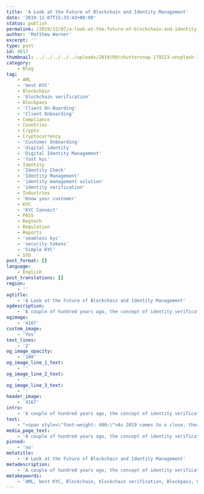 ```yaml
---
title: 'A Look at the Future of Blockchain and Identity Management'
date: '2019-12-07T15:33:43+00:00'
status: publish
permalink: /2019/12/07/a-look-at-the-future-of-blockchain-and-identity-management
author: 'Matthew Warner'
excerpt: ''
type: post
id: 4617
thumbnail: ../../../../../uploads/2019/09/chuttersnap-179223-unsplash-150x150.jpg
category:
    - Blog
tag:
    - AML
    - 'best KYC'
    - Blockchain
    - 'blockchain verification'
    - Blockpass
    - 'Client On-Boarding'
    - 'Client Onboarding'
    - Compliance
    - Countries
    - Crypto
    - Cryptocurrency
    - 'Customer Onboarding'
    - 'digital identity'
    - 'Digital Identity Management'
    - 'fast kyc'
    - Identity
    - 'Identity Check'
    - 'Identity Management'
    - 'identity management solution'
    - 'identity verification'
    - Industries
    - 'Know your customer'
    - KYC
    - 'KYC Connect'
    - PASS
    - Regtech
    - Regulation
    - Reports
    - 'seamless kyc'
    - 'security tokens'
    - 'Simple KYC'
    - STO
post_format: []
language:
    - English
post_translations: []
region:
    - ''
ogtitle:
    - 'A Look at the Future of Blockchain and Identity Management'
ogdescription:
    - 'A couple of hundred years ago, the concept of identity verification would have been alien to the average person. A couple of hundred years from now, identity verification is likely to be even integral and embedded into the everyday lives of the average person (and potentially the average alien as we look to colonise other planets). For the meantime, at Blockpass we use the technology and capabilities we have at hand to provide the best identity verification and management we can. '
ogimage:
    - '4167'
custom_image:
    - 'Yes'
text_lines:
    - '2'
og_image_opacity:
    - '100'
og_image_line_1_text:
    - ''
og_image_line_2_text:
    - ''
og_image_line_3_text:
    - ''
header_image:
    - '4167'
intro:
    - 'A couple of hundred years ago, the concept of identity verification would have been alien to the average person. A couple of hundred years from now, identity verification is likely to be even integral and embedded into the everyday lives of the average person (and potentially the average alien as we look to colonise other planets). For the meantime, at Blockpass we use the technology and capabilities we have at hand to provide the best identity verification and management we can. '
text:
    - "<span style=\"font-weight: 400;\">As 2019 comes to a close, there are a number of reports that examine the state of blockchain adoption and the use of blockchain-based identity management. Three of those reports are: </span><a href=\"https://www.gartner.com/doc/reprints?id=1-1OKPX6G7&amp;ct=191002&amp;st=sb\"><span style=\"font-weight: 400;\">Gartner’s </span></a><span style=\"font-weight: 400;\">Market Guide for Identity Proofing and Corroboration; </span><a href=\"https://govchain.world/\"><span style=\"font-weight: 400;\">GovChain’s </span></a><span style=\"font-weight: 400;\">examination of blockchain adoption by country; and Global Blockchain Identity Management Market – Industry Analysis and Forecast (2019-2026) by </span><a href=\"https://www.maximizemarketresearch.com/market-report/blockchain-identity-management-market/13151/#details\"><span style=\"font-weight: 400;\">Maximise Market Research</span></a><span style=\"font-weight: 400;\">. By examining each of these reports, it is possible to gain an insight on how blockchain and identity solutions are being received.\_\_</span>\r\n\r\n<span style=\"font-weight: 400;\">Starting with the GovChain report, which was partly sponsored by Blockpass, the adoption of blockchain in a number of countries around the world can be seen. The report ranks each country as either an adopter (actively seeking or using blockchain solutions), investigator (carried out preliminary work but of limited development and possibly only in a particular sector), and sceptic (those not investigating, or possibly actively curtailing, blockchain solutions).\_</span>\r\n\r\n<span style=\"font-weight: 400;\">Some countries are grouped together where appropriate (The EU being one such example and the UK being another) but differences in blockchain uptake are noted where relevant (France being noted as an ‘investigator’, and certain US States being noted for particular views. Areas in which blockchain technology is being used in the jurisdictions analysed include agriculture, land registry, voting, fintech and other areas.\_</span>\r\n\r\n<span style=\"font-weight: 400;\">In total, 24 different instances were examined, with the split between their approaches shown below:\_</span>\r\n<table style=\"height: 930px;\" width=\"350\">\r\n<tbody>\r\n<tr>\r\n<td><b>‘Adopter’</b></td>\r\n<td><b>‘Investigator’</b></td>\r\n<td><b>‘Sceptic’</b></td>\r\n</tr>\r\n<tr>\r\n<td><span style=\"font-weight: 400;\">Australia</span></td>\r\n<td><span style=\"font-weight: 400;\">France</span></td>\r\n<td><span style=\"font-weight: 400;\">Brazil</span></td>\r\n</tr>\r\n<tr>\r\n<td><span style=\"font-weight: 400;\">Bahrain</span></td>\r\n<td><span style=\"font-weight: 400;\">Ghana</span></td>\r\n<td><span style=\"font-weight: 400;\">China</span></td>\r\n</tr>\r\n<tr>\r\n<td><span style=\"font-weight: 400;\">Estonia</span></td>\r\n<td><span style=\"font-weight: 400;\">Haiti &amp; Dominican Republic</span></td>\r\n<td></td>\r\n</tr>\r\n<tr>\r\n<td><span style=\"font-weight: 400;\">EU</span></td>\r\n<td rowspan=\"3\"><span style=\"font-weight: 400;\">Intergovernmental Approaches - The Organisation for Economic Co-Operation and Development (OECD)</span></td>\r\n<td></td>\r\n</tr>\r\n<tr>\r\n<td><span style=\"font-weight: 400;\">Gibraltar</span></td>\r\n<td></td>\r\n</tr>\r\n<tr>\r\n<td><span style=\"font-weight: 400;\">Indonesia</span></td>\r\n<td></td>\r\n</tr>\r\n<tr>\r\n<td><span style=\"font-weight: 400;\">Nigeria\_</span></td>\r\n<td><span style=\"font-weight: 400;\">Isle of Man</span></td>\r\n<td></td>\r\n</tr>\r\n<tr>\r\n<td><span style=\"font-weight: 400;\">Singapore</span></td>\r\n<td><span style=\"font-weight: 400;\">Kenya</span></td>\r\n<td></td>\r\n</tr>\r\n<tr>\r\n<td><span style=\"font-weight: 400;\">South Africa\_</span></td>\r\n<td><span style=\"font-weight: 400;\">Thailand</span></td>\r\n<td></td>\r\n</tr>\r\n<tr>\r\n<td><span style=\"font-weight: 400;\">Sweden</span></td>\r\n<td rowspan=\"2\"><span style=\"font-weight: 400;\">USA (Illinois, Colorado, Ohio, Montana, Delaware)</span></td>\r\n<td></td>\r\n</tr>\r\n<tr>\r\n<td><span style=\"font-weight: 400;\">UAE</span></td>\r\n<td></td>\r\n</tr>\r\n<tr>\r\n<td><span style=\"font-weight: 400;\">UK</span></td>\r\n<td></td>\r\n<td></td>\r\n</tr>\r\n<tr>\r\n<td><span style=\"font-weight: 400;\">USA (Federa)</span></td>\r\n<td></td>\r\n<td></td>\r\n</tr>\r\n<tr>\r\n<td><span style=\"font-weight: 400;\">USA (Wyoming)</span></td>\r\n<td></td>\r\n<td></td>\r\n</tr>\r\n</tbody>\r\n</table>\r\n<span style=\"font-weight: 400;\">These results show a significant slant towards a positive reception and active development of blockchain solutions from the areas analysed, and is encouraging for the future of blockchain adoption as it becomes more normalised. Many of those countries or jurisdictions listed as ‘Investigator’ were described as actively moving towards being considered an ‘adopter’, but had not yet fully implemented or developed the necessary criteria. Even though it was designated as ‘sceptic’ of blockchain adoption, China was noted to have invested billions into research and development of blockchain solutions; much of the hesitancy and uncertainty in this case is towards the use of cryptocurrencies, and the decentralised nature conflicting with the government’s desire for control and censorship of certain areas.\_</span>\r\n\r\n<span style=\"font-weight: 400;\">This growth of blockchain adoption is mirrored in the report from Maximise Market Research. Taking a close look at a forecast for global blockchain identity management markets, the report predicts a significant growth in the blockchain identity market. This was shown in the following graphic from the report:\_</span>\r\n\r\n<img class=\"wp-image-4618 aligncenter\" src=\"https://www.blockpass.org/wp-content/uploads/2019/12/Global-Blockchain-Identity-Management-Market-300x178.png\" alt=\"\" width=\"572\" height=\"338\" />\r\n\r\n<span style=\"font-weight: 400;\">The report discusses benefits of decentralised identity management, and the related issues that arise from lack of regulation and uncertainty around a new technology.\_</span><span style=\"font-weight: 400;\">Additionally, the report highlights the increasingly sought-after ability to provide security, self-sovereignty, simplified and immutable solutions, which blockchain-based identity solutions have the opportunity to bring. This push far outstrips the negative issues and is predicted to drive the rise of blockchain identity solutions predicted.\_</span>\r\n\r\n<span style=\"font-weight: 400;\">In its analysis, the Maximise Market Research report went into details on industries, providers and regions. Unsurprisingly, banking, finance and insurance was identified as being the main focus for blockchain identity management, with the benefits blockchain solutions have over traditional methods cited as being a driving factor. Application providers are similarly expected to do well, and the North American market is predicted to show the most growth.\_\_</span>\r\n\r\n<span style=\"font-weight: 400;\">The Gartner report discusses the necessity for blockchain-based solutions due to the weakness of traditional personally identifying information systems and the method by which identity is traditionally verified and managed. Security features such as ‘shared secret info’ like questions or memorable data are called out as allowing security breaches to happen on a massive scale.\_</span>\r\n\r\n<span style=\"font-weight: 400;\">These large data breaches have become so commonplace that it has seen criminal activity shift. Rather than being simple identity theft, criminals often now create false identities using elements of multiple real identities - leading to a criminal being able to build a credible credit history etc for a non-existent person - this is much tougher to detect than simple identity theft.</span>\r\n\r\n<span style=\"font-weight: 400;\">Criteria of identity verification requirements have also changed, with the report pointing out the new focus on remote interactions (non-face-to-face) becoming the norm, and the new requirements to identify people in this manner. This was described as having lead to a heavy focus on security despite the consumer’s preference of convenience over safety. Due to this, it was stated that making the user experience as frictionless and painless as possible is key for onboarding and retention of new customers.\_</span>\r\n\r\n<span style=\"font-weight: 400;\">In its recommendations, the report stated: “The lines between online fraud detection, identity proofing and user authentication use cases are increasingly blurring with regard to the techniques that can be applied to increase trust in an identity assertion and better identify malicious or anomalous activity”. A variety of signals and credentials and risk indicators are recommended to be used for identity verification; however, the report described how businesses can’t simply stack together multiple methods and expect to be successful. Rather, businesses need to have weighting and logic behind their integration of security measures and maintain a strong focus on fraud detection.\_</span>\r\n\r\n<span style=\"font-weight: 400;\">To those seeking identity verification, Gartner suggested seeking out solutions which combined manual and automated document checking, and which provided AML checks. The report also noted that storage of the relevant documentation was a factor to consider: where documentation is stored, if it is secure, </span><i><span style=\"font-weight: 400;\">if</span></i><span style=\"font-weight: 400;\"> it needs to be stored, and who it needs to be stored with.\_</span>\r\n\r\n<span style=\"font-weight: 400;\">An interesting development highlighted by the Gartner report was the use of e-mail addresses and mobile phone numbers as digital identity identifiers due to their tendency to remain the same, even when a users’ other circumstances such as housing or conventional identity documentation changed. There was also a potential noted for social media to be used as ID verification, as often has up to date data from the user.\_</span>\r\n\r\n<span style=\"font-weight: 400;\">The report stated: “Behavior analysis can allow the observation and analysis of users’ activities within a digital property or IVR. This can include analysis of: the way users type, the placement and timing of their mouse movements and clicks, the way they scroll, their swipe pattern on a mobile device, the way they interact with an IVR, the time they spend viewing a page before taking the next action”. There are many more ways to identify people now than there were before, and new technology needs to be used to leverage these highly-unique identifiers to create strong and simple verification.\_</span>\r\n\r\n<span style=\"font-weight: 400;\">\_</span><span style=\"font-weight: 400;\">Across all three reports the conclusion is reinforced: blockchain-based identity verification and management is changing and growing. In the coming years, the already a sought-after capability identity verification and management tools that are being provided by Blockpass and others will become vital, and will increasingly become the norm. It is imperative that we continue our focus on ease-of-use and provide a positive user experience whilst maintaining the highest security standards possible. As global businesses and digital economies grow, it seems likely that digital (and blockchain-based) identity verification and management will become an integral part of our lives. Just as identity verification would have been an alien concept just a couple of hundred years ago, perhaps one day we will see a future where an alien like LeeLoo shares an identity that is a (verified and legitimate) Blockpass, rather than Multipass.</span>\r\n\r\n&nbsp;"
media_page_text:
    - 'A couple of hundred years ago, the concept of identity verification would have been alien to the average person. A couple of hundred years from now, identity verification is likely to be even integral and embedded into the everyday lives of the average person (and potentially the average alien as we look to colonise other planets). For the meantime, at Blockpass we use the technology and capabilities we have at hand to provide the best identity verification and management we can. '
pinned:
    - 'no'
metatitle:
    - 'A Look at the Future of Blockchain and Identity Management'
metadescription:
    - 'A couple of hundred years ago, the concept of identity verification would have been alien to the average person. A couple of hundred years from now, identity verification is likely to be even integral and embedded into the everyday lives of the average person (and potentially the average alien as we look to colonise other planets). For the meantime, at Blockpass we use the technology and capabilities we have at hand to provide the best identity verification and management we can. '
metakeywords:
    - 'AML, best KYC, Blockchain, blockchain verification, Blockpass, Client On-Boarding, Client Onboarding, Compliance, Crypto, Cryptocurrency, Customer Onboarding, digital identity, fast kyc, Identity, Identity Check, identity management solution, identity verification, Know your customer, KYC, KYC Connect, PASS, Regtech, seamless kyc, security tokens, Simple KYC, STO, Digital Identity, KYC, Identity, Identity Management, Digital Identity Management, Reports, Countries, Industries, Regulation'
---
```

<!DOCTYPE html PUBLIC "-//W3C//DTD HTML 4.0 Transitional//EN" "http://www.w3.org/TR/REC-html40/loose.dtd">
<?xml encoding="UTF-8">

